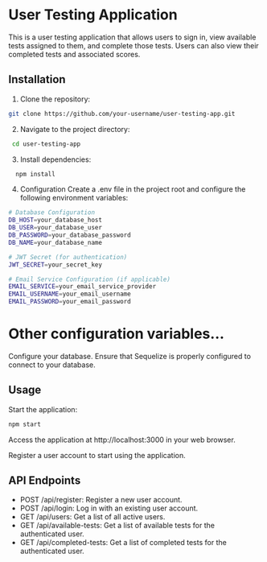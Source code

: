 # User Testing Application

This is a user testing application that allows users to sign in, view available tests assigned to them, and complete those tests. Users can also view their completed tests and associated scores.


## Installation

1. Clone the repository:
  ```sh
  git clone https://github.com/your-username/user-testing-app.git
  ```
2. Navigate to the project directory:

 ```sh
  cd user-testing-app
  ```


3. Install dependencies:

```sh
  npm install
```


4. Configuration
Create a .env file in the project root and configure the following environment variables:


```sh
# Database Configuration
DB_HOST=your_database_host
DB_USER=your_database_user
DB_PASSWORD=your_database_password
DB_NAME=your_database_name

# JWT Secret (for authentication)
JWT_SECRET=your_secret_key

# Email Service Configuration (if applicable)
EMAIL_SERVICE=your_email_service_provider
EMAIL_USERNAME=your_email_username
EMAIL_PASSWORD=your_email_password
```

# Other configuration variables...
Configure your database. Ensure that Sequelize is properly configured to connect to your database.

## Usage
Start the application:

```sh
npm start
```

Access the application at http://localhost:3000 in your web browser.

Register a user account to start using the application.

## API Endpoints
- POST /api/register: Register a new user account.
- POST /api/login: Log in with an existing user account.
- GET /api/users: Get a list of all active users.
- GET /api/available-tests: Get a list of available tests for the authenticated user.
- GET /api/completed-tests: Get a list of completed tests for the authenticated user.
